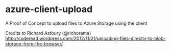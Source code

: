 azure-client-upload
===================

A Proof of Concept to upload files to Azure Storage using the client

Credits to Richard Astbury (@richorama) http://coderead.wordpress.com/2012/11/21/uploading-files-directly-to-blob-storage-from-the-browser/
